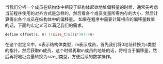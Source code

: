 当我们分析一个成员在结构体中相较于结构体起始地址偏移量的时候，通常先考虑当前程序使用的对齐方式是怎样的，然后看各个成员变量所需内存的大小，然后计算得出各个成员在结构体中的偏移量。
如果在程序中需要计算相应的偏移量数值的话，下面的宏定义可以满足我们的需求。
```c
define offset(s, m) ((size_t)&((s*)0)->m)
```
在这个宏定义中，s表示结构体类型，m表示成员，首先我们将0地址转换为s类型的指针，然后获取m成员，这个时候再取m成员的地址的话，将相当于偏移量，然后再将地址变量转换为size_t类型，方便后续的数学操作。
